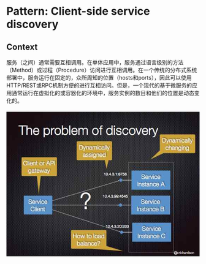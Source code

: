 # Pattern: Client-side service discovery

## Context
服务（之间）通常需要互相调用。在单体应用中，服务通过语言级别的方法（Method）或过程（Procedure）访问进行互相调用。在一个传统的分布式系统部署中，服务运行在固定的，众所周知的位置（hosts和ports），因此可以使用HTTP/REST或RPC机制方便的进行互相访问。但是，一个现代的基于微服务的应用通常运行在虚拟化的或容器化的环境中，服务实例的数目和他们的位置是动态变化的。

![The problem of discovery](discovery-problem.jpg)
